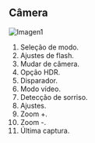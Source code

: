 ## Câmera

![Imagen1](http://static.energysistem.com/images/manuals/39594/53738e5448727.jpg)

1. Seleção de modo.
2. Ajustes de flash.
3. Mudar de câmera.
4. Opção HDR.
5. Disparador.
6. Modo vídeo.
7. Detecção de sorriso.
8. Ajustes.
9. Zoom +.
10. Zoom -.
11. Última captura.
